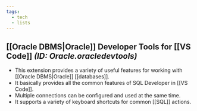 ```yaml
---
tags:
  - tech
  - lists
---
```

## [[Oracle DBMS|Oracle]] Developer Tools for [[VS Code]] *(ID: Oracle.oracledevtools)*

- This extension provides a variety of useful features for working with [[Oracle DBMS|Oracle]] [[databases]].
- It basically provides all the common features of SQL Developer in [[VS Code]].
- Multiple connections can be configured and used at the same time.
- It supports a variety of keyboard shortcuts for common [[SQL]] actions.